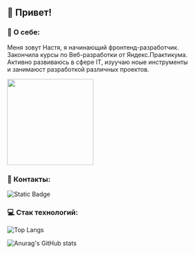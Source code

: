 ## :wave: Привет!

### :bookmark_tabs: О себе:

<div id="header">
  <p>Меня зовут Настя, я начинающий фронтенд-разработчик.</br>    
    Закончила курсы по Веб-разработки от Яндекс.Практикума.</br>    
    Активно развиваюсь в сфере IT, изуучаю ноые инструменты</br>  
    и занимаюст разработкой различных проектов.</p>
  <img src="https://media.giphy.com/media/26AHONQ79FdWZhAI0/giphy.gif" width="200" position="abolute"/>
</div>

### :iphone: Контакты:

<img alt="Static Badge" src="https://img.shields.io/badge/Telgram-%234682B4?logo=Telegram&logoColor=white&labelColor=%234682B4&link=https%3A%2F%2Ft.me%2Fnastyaa_kll">

### :computer: Стак технологий:

![Top Langs](https://github-readme-stats.vercel.app/api/top-langs/?username=nastya-kl&layout=compact)

![Anurag's GitHub stats](https://github-readme-stats.vercel.app/api?username=nastya-kl&hide=contribs,prs)

